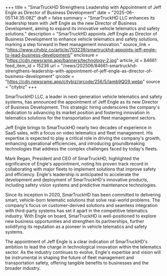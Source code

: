 +++
title = "SmarTruckHD Strengthens Leadership with Appointment of Jeff Engle as Director of Business Development"
date = "2025-06-05T14:35:08Z"
draft = false
summary = "SmarTruckHD LLC enhances its leadership team with Jeff Engle as the new Director of Business Development, aiming to expand its innovative vehicle telematics and safety solutions."
description = "SmarTruckHD appoints Jeff Engle as Director of Business Development to enhance vehicle telematics and safety solutions, marking a step forward in fleet management innovation."
source_link = "https://www.citybiz.co/article/703239/smartruckhd-appoints-jeff-engle-to-lead-business-development/"
enclosure = "https://cdn.newsramp.app/banners/technology-2.jpg"
article_id = 84661
feed_item_id = 15236
url = "/news/202506/84661-smartruckhd-strengthens-leadership-with-appointment-of-jeff-engle-as-director-of-business-development"
qrcode = "https://cdn.newsramp.app/citybiz/qrcode/256/5/lamb9QG9.webp"
source = "citybiz"
+++

<p>SmarTruckHD LLC, a leader in next-generation vehicle telematics and safety systems, has announced the appointment of Jeff Engle as its new Director of Business Development. This strategic hiring underscores the company's dedication to advancing its market position and fostering innovation in telematics solutions for the transportation and fleet management sectors.</p><p>Jeff Engle brings to SmarTruckHD nearly two decades of experience in SaaS sales, with a focus on video telematics and fleet management. His expertise is expected to play a critical role in driving the company's growth, enhancing operational efficiencies, and introducing groundbreaking technologies that address the complex challenges faced by today's fleets.</p><p>Mark Regan, President and CEO of SmarTruckHD, highlighted the significance of Engle's appointment, noting his proven track record in collaborating with major fleets to implement solutions that improve safety and efficiency. Engle's leadership is anticipated to accelerate the development and deployment of SmarTruckHD's innovative products, including safety vision systems and predictive maintenance technologies.</p><p>Since its inception in 2020, SmarTruckHD has been committed to delivering smart, vehicle-born telematic solutions that solve real-world problems. The company's focus on customer-derived solutions and seamless integration with third-party systems has set it apart in the competitive telematics industry. With Engle on board, SmarTruckHD is well-positioned to explore new business opportunities and strengthen its partnerships, further solidifying its reputation as a pioneer in vehicle telematics and safety systems.</p><p>The appointment of Jeff Engle is a clear indication of SmarTruckHD's ambition to lead the charge in technological innovation within the telematics sector. As the industry continues to evolve, Engle's expertise and vision will be instrumental in shaping the future of fleet management and transportation safety, offering tangible benefits to businesses and the broader industry.</p>